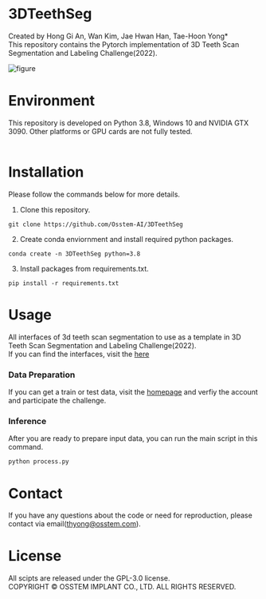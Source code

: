# 3DTeethSeg
Created by Hong Gi An, Wan Kim, Jae Hwan Han, Tae-Hoon Yong* <br/> 
This repository contains the Pytorch implementation of 3D Teeth Scan Segmentation and Labeling Challenge(2022).

![figure](https://user-images.githubusercontent.com/115606507/195748298-b7d08f36-d0ef-44ec-9d8c-83b662c5a636.png)
# Environment
This repository is developed on Python 3.8, Windows 10 and NVIDIA GTX 3090. Other platforms or GPU cards are not fully tested. <br/> <br/>

# Installation
Please follow the commands below for more details.
<br/>
1. Clone this repository.
```
git clone https://github.com/Osstem-AI/3DTeethSeg
```
2. Create conda enviornment and install required python packages.
```
conda create -n 3DTeethSeg python=3.8
```

3. Install packages from requirements.txt.
```
pip install -r requirements.txt
```
# Usage
All interfaces of 3d teeth scan segmentation to use as a template in 3D Teeth Scan Segmentation and Labeling Challenge(2022). <br/>
If you can find the interfaces, visit the [here](https://github.com/abenhamadou/3DTeethSeg22_challenge#input-and-output-interfaces)

### Data Preparation
If you can get a train or test data, visit the [homepage](https://3dteethseg.grand-challenge.org/) and verfiy the account and participate the challenge. 

### Inference
After you are ready to prepare input data, you can run the main script in this command.
```
python process.py
```

# Contact
If you have any questions about the code or need for reproduction, please contact via email(thyong@osstem.com). 

# License
All scipts are released under the GPL-3.0 license. <br/>
COPYRIGHT © OSSTEM IMPLANT CO., LTD. ALL RIGHTS RESERVED.


